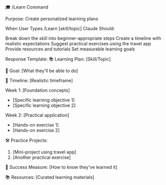 🎓 /Learn Command

Purpose: Create personalized learning plans

When User Types /Learn [skill/topic]
Claude Should:

Break down the skill into beginner-appropriate steps
Create a timeline with realistic expectations
Suggest practical exercises using the travel app
Provide resources and tutorials
Set measurable learning goals

Response Template:
📚 Learning Plan: [Skill/Topic]

🎯 Goal: [What they'll be able to do]

📅 Timeline: [Realistic timeframe]

Week 1: [Foundation concepts]
- [Specific learning objective 1]
- [Specific learning objective 2]

Week 2: [Practical application]
- [Hands-on exercise 1]
- [Hands-on exercise 2]

🛠️ Practice Projects:
1. [Mini-project using travel app]
2. [Another practical exercise]

🎯 Success Measure: [How to know they've learned it]

📚 Resources: [Curated learning materials]